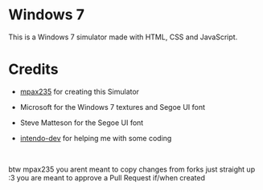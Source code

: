 # Windows 7
This is a Windows 7 simulator made with HTML, CSS and JavaScript.

# Credits
- [mpax235](https://github.com/mpax235) for creating this Simulator
- Microsoft for the Windows 7 textures and Segoe UI font
- Steve Matteson for the Segoe UI font
- [intendo-dev](https://github.com/intendo-dev) for helping me with some coding

  <br>
btw mpax235 you arent meant to copy changes from forks just straight up :3
you are meant to approve a Pull Request if/when created

